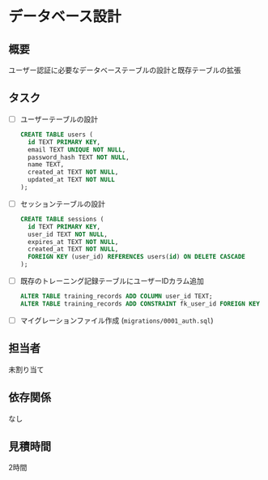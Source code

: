 # データベース設計

## 概要
ユーザー認証に必要なデータベーステーブルの設計と既存テーブルの拡張

## タスク
- [ ] ユーザーテーブルの設計
  ```sql
  CREATE TABLE users (
    id TEXT PRIMARY KEY,
    email TEXT UNIQUE NOT NULL,
    password_hash TEXT NOT NULL,
    name TEXT,
    created_at TEXT NOT NULL,
    updated_at TEXT NOT NULL
  );
  ```
- [ ] セッションテーブルの設計
  ```sql
  CREATE TABLE sessions (
    id TEXT PRIMARY KEY,
    user_id TEXT NOT NULL,
    expires_at TEXT NOT NULL,
    created_at TEXT NOT NULL,
    FOREIGN KEY (user_id) REFERENCES users(id) ON DELETE CASCADE
  );
  ```
- [ ] 既存のトレーニング記録テーブルにユーザーIDカラム追加
  ```sql
  ALTER TABLE training_records ADD COLUMN user_id TEXT;
  ALTER TABLE training_records ADD CONSTRAINT fk_user_id FOREIGN KEY (user_id) REFERENCES users(id);
  ```
- [ ] マイグレーションファイル作成 (`migrations/0001_auth.sql`)

## 担当者
未割り当て

## 依存関係
なし

## 見積時間
2時間